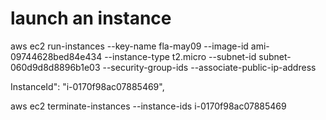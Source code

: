 # launch an instance

aws ec2 run-instances --key-name fla-may09  --image-id ami-09744628bed84e434 --instance-type t2.micro --subnet-id  subnet-060d9d8d8896b1e03 --security-group-ids <xxyy> --associate-public-ip-address

InstanceId": "i-0170f98ac07885469",

aws ec2 terminate-instances --instance-ids i-0170f98ac07885469